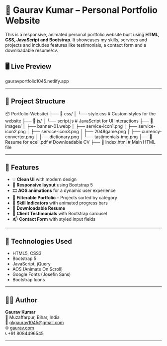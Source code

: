 # 💼 Gaurav Kumar – Personal Portfolio Website

This is a responsive, animated personal portfolio website built using **HTML, CSS, JavaScript and Bootstrap**. It showcases my skills, services and projects and includes features like testimonials, a contact form and a downloadable resume/cv.

## 🖥️ Live Preview
gauravportfolio1045.netlify.app

---

## 📂 Project Structure

📦 Portfolio-Website/
├── 📁 css/
│ └── style.css # Custom styles for the website
├── 📁 js/
│ └── script.js # JavaScript for UI interactions
├── 📁 images/
│ ├── banner-01.webp
│ ├── service-icon1.png
│ ├── service-icon2.png
│ ├── service-icon3.png
│ ├── 2048game.png
│ ├── currency-converter.png
│ ├── dictionary.png
│ └── tastimonials-img.png
├── 📄 Resume for ecell.pdf # Downloadable CV
├── 📄 index.html # Main HTML file


---

## 🎯 Features

- 💡 **Clean UI** with modern design
- 📱 **Responsive layout** using Bootstrap 5
- 🎞️ **AOS animations** for a dynamic user experience
- 🧩 **Filterable Portfolio** – Projects sorted by category
- 📜 **Skill Indicators** with animated progress bars
- 📎 **Downloadable Resume**
- 📢 **Client Testimonials** with Bootstrap carousel
- 📬 **Contact Form** with styled input fields

---

## 🧰 Technologies Used

- HTML5, CSS3
- Bootstrap 5
- JavaScript, jQuery
- AOS (Animate On Scroll)
- Google Fonts (Josefin Sans)
- Bootstrap Icons

---

## 🧑‍💻 Author

**Gaurav Kumar**  
📍 Muzaffarpur, Bihar, India  
📧 [gkgaurav1045@gmail.com](mailto:gkgaurav1045@gmail.com)  
🌐 [gaurav.com](http://gaurav.com)  
📞 +91 8084496545

---


